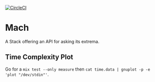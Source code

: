 [![CircleCI](https://circleci.com/gh/Dzol/mach/tree/master.svg?style=svg)](https://circleci.com/gh/Dzol/mach/tree/master)

# Mach

A Stack offering an API for asking its extrema.

## Time Complexity Plot

Go for a `mix test --only measure` then `cat time.data | gnuplot -p -e 'plot "/dev/stdin"'`.
